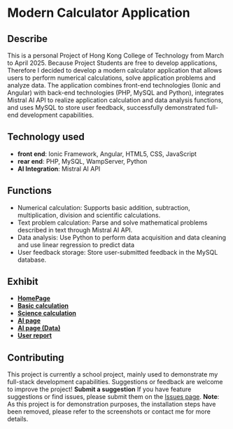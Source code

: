 # Modern Calculator Application

## Describe
This is a personal Project of Hong Kong College of Technology from March to April 2025. Because Project Students are free to develop applications, Therefore I decided to develop a modern calculator application that allows users to perform numerical calculations, solve application problems and analyze data. The application combines front-end technologies (Ionic and Angular) with back-end technologies (PHP, MySQL and Python), integrates Mistral AI API to realize application calculation and data analysis functions, and uses MySQL to store user feedback, successfully demonstrated full-end development capabilities.

## Technology used
- **front end**: Ionic Framework, Angular, HTML5, CSS, JavaScript
- **rear end**: PHP, MySQL, WampServer, Python
- **AI Integration**: Mistral AI API

## Functions
- Numerical calculation: Supports basic addition, subtraction, multiplication, division and scientific calculations.
- Text problem calculation: Parse and solve mathematical problems described in text through Mistral AI API.
- Data analysis: Use Python to perform data acquisition and data cleaning and use linear regression to predict data
- User feedback storage: Store user-submitted feedback in the MySQL database.

## Exhibit
- **[HomePage](HomePage.png)**
- **[Basic calculation](BasicCompute.png)**
- **[Science calculation](scienceCompute.png)**
- **[AI page](AIpage.png)**
- **[AI page (Data)](PythonData.png)**
- **[User report](Reportpage.png)**

## Contributing
This project is currently a school project, mainly used to demonstrate my full-stack development capabilities. Suggestions or feedback are welcome to improve the project!
**Submit a suggestion** If you have feature suggestions or find issues, please submit them on the [Issues page](https://github.com/scutoids/Modern-Calculator-Application-Project/issues).
**Note**: As this project is for demonstration purposes, the installation steps have been removed, please refer to the screenshots or contact me for more details.
  
